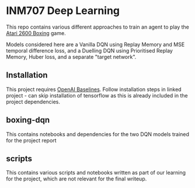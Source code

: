 # INM707 Deep Learning

This repo contains various different approaches to train an agent to play the [Atari 2600 Boxing](https://en.wikipedia.org/wiki/Boxing_(Atari_2600)) game.

Models considered here are a Vanilla DQN using Replay Memory and MSE temporal difference loss, and a Duelling DQN using Prioritised Replay Memory, Huber loss, and a separate "target network".

## Installation

This project requires [OpenAI Baselines](https://github.com/openai/baselines). Follow installation steps in linked project - can skip installation of tensorflow as this is already included in the project dependencies.

## boxing-dqn

This contains notebooks and dependencies for the two DQN models trained for the project report

## scripts

This contains various scripts and notebooks written as part of our learning for the project, which are not relevant for the final writeup.